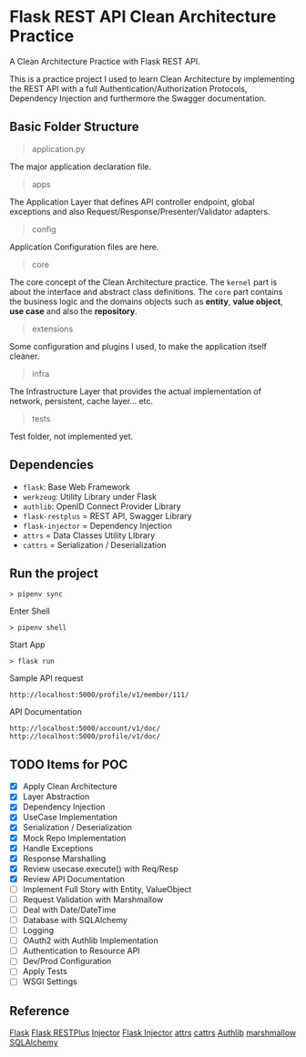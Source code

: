 # Flask REST API Clean Architecture Practice
A Clean Architecture Practice with Flask REST API.

This is a practice project I used to learn Clean Architecture by implementing the REST API with a full Authentication/Authorization Protocols, Dependency Injection and furthermore the Swagger documentation.

## Basic Folder Structure

> application.py

The major application declaration file.

> apps

The Application Layer that defines API controller endpoint, global exceptions and also Request/Response/Presenter/Validator adapters.

> config

Application Configuration files are here.

> core

The core concept of the Clean Architecture practice. The `kernel` part is about the interface and abstract class definitions. The `core` part contains the business logic and the domains objects such as **entity**, **value object**, **use case** and also the **repository**.

> extensions

Some configuration and plugins I used, to make the application itself cleaner.

> infra

The Infrastructure Layer that provides the actual implementation of network, persistent, cache layer... etc.

> tests

Test folder, not implemented yet.

## Dependencies
* `flask`: Base Web Framework
* `werkzeug`: Utility Library under Flask
* `authlib`: OpenID Connect Provider Library
* `flask-restplus` = REST API, Swagger Library
* `flask-injector` = Dependency Injection
* `attrs` = Data Classes Utility LIbrary
* `cattrs` = Serialization / Deserialization

## Run the project
```
> pipenv sync
```

Enter Shell
```
> pipenv shell
```

Start App
```
> flask run
```

Sample API request
```
http://localhost:5000/profile/v1/member/111/
```

API Documentation
```
http://localhost:5000/account/v1/doc/
http://localhost:5000/profile/v1/doc/
```

## TODO Items for POC
- [x] Apply Clean Architecture
- [x] Layer Abstraction
- [x] Dependency Injection
- [x] UseCase Implementation
- [x] Serialization / Deserialization
- [x] Mock Repo Implementation
- [x] Handle Exceptions
- [x] Response Marshalling
- [x] Review usecase.execute() with Req/Resp
- [x] Review API Documentation
- [ ] Implement Full Story with Entity, ValueObject
- [ ] Request Validation with Marshmallow
- [ ] Deal with Date/DateTime
- [ ] Database with SQLAlchemy
- [ ] Logging
- [ ] OAuth2 with Authlib Implementation
- [ ] Authentication to Resource API
- [ ] Dev/Prod Configuration
- [ ] Apply Tests
- [ ] WSGI Settings

## Reference

[Flask](https://flask.palletsprojects.com/en/1.1.x/)
[Flask RESTPlus](https://flask-restplus.readthedocs.io/en/stable/)
[Injector](https://github.com/alecthomas/injector)
[Flask Injector](https://github.com/alecthomas/flask_injector)
[attrs](https://www.attrs.org/en/stable/)
[cattrs](https://github.com/Tinche/cattrs)
[Authlib](https://docs.authlib.org/en/latest/)
[marshmallow](https://marshmallow.readthedocs.io/en/stable/)
[SQLAlchemy](https://www.sqlalchemy.org/)
